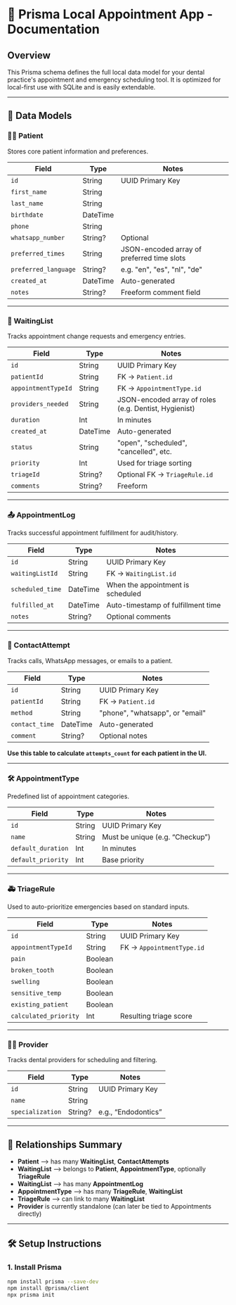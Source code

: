 # 📘 Prisma Local Appointment App - Documentation

## Overview
This Prisma schema defines the full local data model for your dental practice's appointment and emergency scheduling tool. It is optimized for local-first use with SQLite and is easily extendable.

---

## 🧱 Data Models

### 🧑‍⚕️ Patient
Stores core patient information and preferences.

| Field              | Type      | Notes                                      |
|-------------------|-----------|--------------------------------------------|
| `id`              | String    | UUID Primary Key                           |
| `first_name`      | String    |                                            |
| `last_name`       | String    |                                            |
| `birthdate`       | DateTime  |                                            |
| `phone`           | String    |                                            |
| `whatsapp_number` | String?   | Optional                                   |
| `preferred_times` | String    | JSON-encoded array of preferred time slots |
| `preferred_language` | String? | e.g. "en", "es", "nl", "de"                |
| `created_at`      | DateTime  | Auto-generated                             |
| `notes`           | String?   | Freeform comment field                     |

---

### 📅 WaitingList
Tracks appointment change requests and emergency entries.

| Field              | Type      | Notes                                              |
|-------------------|-----------|----------------------------------------------------|
| `id`              | String    | UUID Primary Key                                   |
| `patientId`       | String    | FK → `Patient.id`                                  |
| `appointmentTypeId` | String  | FK → `AppointmentType.id`                          |
| `providers_needed`| String    | JSON-encoded array of roles (e.g. Dentist, Hygienist) |
| `duration`        | Int       | In minutes                                         |
| `created_at`      | DateTime  | Auto-generated                                     |
| `status`          | String    | "open", "scheduled", "cancelled", etc.            |
| `priority`        | Int       | Used for triage sorting                           |
| `triageId`        | String?   | Optional FK → `TriageRule.id`                      |
| `comments`        | String?   | Freeform                                           |

---

### 📤 AppointmentLog
Tracks successful appointment fulfillment for audit/history.

| Field              | Type      | Notes                              |
|-------------------|-----------|------------------------------------|
| `id`              | String    | UUID Primary Key                   |
| `waitingListId`   | String    | FK → `WaitingList.id`              |
| `scheduled_time`  | DateTime  | When the appointment is scheduled  |
| `fulfilled_at`    | DateTime  | Auto-timestamp of fulfillment time |
| `notes`           | String?   | Optional comments                  |

---

### 📇 ContactAttempt
Tracks calls, WhatsApp messages, or emails to a patient.

| Field              | Type      | Notes                               |
|-------------------|-----------|-------------------------------------|
| `id`              | String    | UUID Primary Key                    |
| `patientId`       | String    | FK → `Patient.id`                   |
| `method`          | String    | "phone", "whatsapp", or "email"     |
| `contact_time`    | DateTime  | Auto-generated                      |
| `comment`         | String?   | Optional notes                      |

**Use this table to calculate `attempts_count` for each patient in the UI.**

---

### 🛠️ AppointmentType
Predefined list of appointment categories.

| Field              | Type      | Notes                                |
|-------------------|-----------|--------------------------------------|
| `id`              | String    | UUID Primary Key                     |
| `name`            | String    | Must be unique (e.g. “Checkup”)      |
| `default_duration`| Int       | In minutes                           |
| `default_priority`| Int       | Base priority                        |

---

### 🚑 TriageRule
Used to auto-prioritize emergencies based on standard inputs.

| Field               | Type      | Notes                      |
|--------------------|-----------|----------------------------|
| `id`               | String    | UUID Primary Key           |
| `appointmentTypeId`| String    | FK → `AppointmentType.id`  |
| `pain`             | Boolean   |                            |
| `broken_tooth`     | Boolean   |                            |
| `swelling`         | Boolean   |                            |
| `sensitive_temp`   | Boolean   |                            |
| `existing_patient` | Boolean   |                            |
| `calculated_priority` | Int   | Resulting triage score     |

---

### 🧑‍⚕️ Provider
Tracks dental providers for scheduling and filtering.

| Field              | Type      | Notes                      |
|-------------------|-----------|----------------------------|
| `id`              | String    | UUID Primary Key           |
| `name`            | String    |                            |
| `specialization`  | String?   | e.g., “Endodontics”        |

---

## 🔗 Relationships Summary

- **Patient** ⟶ has many **WaitingList**, **ContactAttempts**
- **WaitingList** ⟶ belongs to **Patient**, **AppointmentType**, optionally **TriageRule**
- **WaitingList** ⟶ has many **AppointmentLog**
- **AppointmentType** ⟶ has many **TriageRule**, **WaitingList**
- **TriageRule** ⟶ can link to many **WaitingList**
- **Provider** is currently standalone (can later be tied to Appointments directly)

---

## 🛠️ Setup Instructions

### 1. Install Prisma

```bash
npm install prisma --save-dev
npm install @prisma/client
npx prisma init
